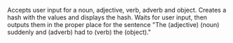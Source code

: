 Accepts user input for a noun, adjective, verb, adverb and object. 
Creates a hash with the values and displays the hash. 
Waits for user input, then outputs them in the proper place for the sentence "The (adjective) (noun) suddenly and (adverb) had to (verb) the (object)."